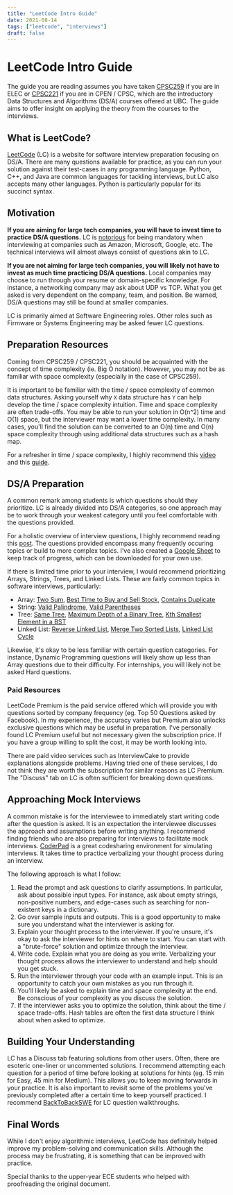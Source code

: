 ```yaml
---
title: "LeetCode Intro Guide"
date: 2021-08-14
tags: ["leetcode", "interviews"]
draft: false
---
```


# LeetCode Intro Guide

The guide you are reading assumes you have taken [CPSC259](https://courses.students.ubc.ca/cs/courseschedule?pname=subjarea&tname=subj-course&dept=CPSC&course=259) if you are in ELEC or [CPSC221](https://courses.students.ubc.ca/cs/courseschedule?pname=subjarea&tname=subj-course&dept=CPSC&course=221) if you are in CPEN / CPSC, which are the introductory Data Structures and Algorithms (DS/A) courses offered at UBC. The guide aims to offer insight on applying the theory from the courses to the interviews.

## What is LeetCode?

[LeetCode](https://leetcode.com/) (LC) is a website for software interview preparation focusing on DS/A. There are many questions available for practice, as you can run your solution against their test-cases in any programming language. Python, C++, and Java are common languages for tackling interviews, but LC also accepts many other languages. Python is particularly popular for its succinct syntax.

## Motivation

**If you are aiming for large tech companies, you will have to invest time to practice DS/A questions.** LC is [notorious](https://twitter.com/mxcl/status/608682016205344768?lang=en) for being mandatory when interviewing at companies such as Amazon, Microsoft, Google, etc. The technical interviews will almost always consist of questions akin to LC.

**If you are not aiming for large tech companies, you will likely not have to invest as much time practicing DS/A questions.** Local companies may choose to run through your resume or domain-specific knowledge. For instance, a networking company may ask about UDP vs TCP. What you get asked is very dependent on the company, team, and position. Be warned, DS/A questions may still be found at smaller companies.

LC is primarily aimed at Software Engineering roles. Other roles such as Firmware or Systems Engineering may be asked fewer LC questions.

## Preparation Resources

Coming from CPSC259 / CPSC221, you should be acquainted with the concept of time complexity (ie. Big O notation). However, you may not be as familiar with space complexity (especially in the case of CPSC259).

It is important to be familiar with the time / space complexity of common data structures. Asking yourself why `X` data structure has `Y` can help develop the time / space complexity intuition. Time and space complexity are often trade-offs. You may be able to run your solution in O(n^2) time and O(1) space, but the interviewer may want a lower time complexity. In many cases, you'll find the solution can be converted to an O(n) time and O(n) space complexity through using additional data structures such as a hash map.

For a refresher in time / space complexity, I highly recommend this [video](https://www.youtube.com/watch?v=D6xkbGLQesk) and this [guide](https://www.freecodecamp.org/news/10-common-data-structures-explained-with-videos-exercises-aaff6c06fb2b/).

## DS/A Preparation

A common remark among students is which questions should they prioritize. LC is already divided into DS/A categories, so one approach may be to work through your weakest category until you feel comfortable with the questions provided.

For a holistic overview of interview questions, I highly recommend reading this [post](https://leetcode.com/discuss/general-discussion/460599/blind-75-leetcode-questions). The questions provided encompass many frequently occuring topics or build to more complex topics. I've also created a [Google Sheet](https://docs.google.com/spreadsheets/d/1O6lu-27mkdEfQAFfMB43vcqZRF57ygtJO2tCDw2ZQaY/edit?usp=sharing) to keep track of progress, which can be downloaded for your own use.

If there is limited time prior to your interview, I would recommend prioritizing Arrays, Strings, Trees, and Linked Lists. These are fairly common topics in software interviews, particularly:

-   Array: [Two Sum](https://leetcode.com/problems/two-sum/), [Best Time to Buy and Sell Stock](https://leetcode.com/problems/best-time-to-buy-and-sell-stock/), [Contains Duplicate](https://leetcode.com/problems/contains-duplicate/)
-   String: [Valid Palindrome](https://leetcode.com/problems/valid-palindrome/), [Valid Parentheses](https://leetcode.com/problems/valid-parentheses/)
-   Tree: [Same Tree](https://leetcode.com/problems/same-tree/), [Maximum Depth of a Binary Tree](https://leetcode.com/problems/maximum-depth-of-binary-tree/), [Kth Smallest Element in a BST](https://leetcode.com/problems/kth-smallest-element-in-a-bst/)
-   Linked List: [Reverse Linked List](https://leetcode.com/problems/reverse-linked-list/), [Merge Two Sorted Lists](https://leetcode.com/problems/merge-two-sorted-lists/), [Linked List Cycle](https://leetcode.com/problems/linked-list-cycle/)

Likewise, it's okay to be less familiar with certain question categories. For instance, Dynamic Programming questions will likely show up less than Array questions due to their difficulty. For internships, you will likely not be asked Hard questions.

### Paid Resources

LeetCode Premium is the paid service offered which will provide you with questions sorted by company frequency (eg. Top 50 Questions asked by Facebook). In my experience, the accuracy varies but Premium also unlocks exclusive questions which may be useful in preparation. I've personally found LC Premium useful but not necessary given the subscription price. If you have a group willing to split the cost, it may be worth looking into.

There are paid video services such as InterviewCake to provide explanations alongside problems. Having tried one of these services, I do not think they are worth the subscription for similar reasons as LC Premium. The "Discuss" tab on LC is often sufficient for breaking down questions.

## Approaching Mock Interviews

A common mistake is for the interviewee to immediately start writing code after the question is asked. It is an expectation the interviewee discusses the approach and assumptions before writing anything. I recommend finding friends who are also preparing for interviews to facilitate mock interviews. [CoderPad](https://coderpad.io/) is a great codesharing environment for simulating interviews. It takes time to practice verbalizing your thought process during an interview.

The following approach is what I follow:

1. Read the prompt and ask questions to clarify assumptions. In particular, ask about possible input types. For instance, ask about empty strings, non-positive numbers, and edge-cases such as searching for non-existent keys in a dictionary.
2. Go over sample inputs and outputs. This is a good opportunity to make sure you understand what the interviewer is asking for.
3. Explain your thought process to the interviewer. If you're unsure, it's okay to ask the interviewer for hints on where to start. You can start with a "brute-force" solution and optimize through the interview.
4. Write code. Explain what you are doing as you write. Verbalizing your thought process allows the interviewer to understand and help should you get stuck.
5. Run the interviewer through your code with an example input. This is an opportunity to catch your own mistakes as you run through it.
6. You'll likely be asked to explain time and space complexity at the end. Be conscious of your complexity as you discuss the solution.
7. If the interviewer asks you to optimize the solution, think about the time / space trade-offs. Hash tables are often the first data structure I think about when asked to optimize.

## Building Your Understanding

LC has a Discuss tab featuring solutions from other users. Often, there are esoteric one-liner or uncommented solutions. I recommend attempting each question for a period of time before looking at solutions for hints (eg. 15 min for Easy, 45 min for Medium). This allows you to keep moving forwards in your practice. It is also important to revisit some of the problems you've previously completed after a certain time to keep yourself practiced. I recommend [BackToBackSWE](https://www.youtube.com/c/BackToBackSWE/videos) for LC question walkthroughs.

## Final Words

While I don't enjoy algorithmic interviews, LeetCode has definitely helped improve my problem-solving and communication skills. Although the process may be frustrating, it is something that can be improved with practice.

Special thanks to the upper-year ECE students who helped with proofreading the original document.
